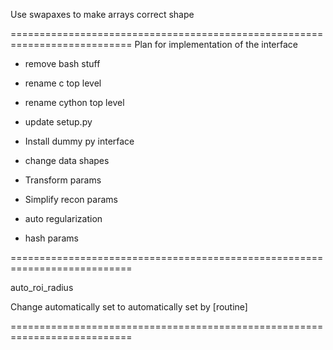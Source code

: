 
Use swapaxes to make arrays correct shape

===========================================================================
Plan for implementation of the interface

- remove bash stuff
- rename c top level
- rename cython top level
- update setup.py
- Install dummy py interface
- change data shapes
- Transform params
- Simplify recon params
- auto regularization

- hash params



===========================================================================


auto_roi_radius

Change automatically set to automatically set by [routine]


===========================================================================

